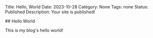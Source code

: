 Title: Hello, World
Date: 2023-10-28
Category: None
Tags: none
Status: Published
Description: Your site is published!

<section markdown="1">
## Hello World

This is my blog's hello world!
</section>


